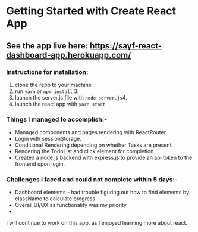 # Getting Started with Create React App

## See the app live here: https://sayf-react-dashboard-app.herokuapp.com/

### Instructions for installation:
1. clone the repo to your machine
2. run `yarn` or `npm install` 3. 
3. launch the server.js file with `node server.js`4. 
4. launch the react app with `yarn start`

### Things I managed to accomplish:- 
- Managed components and pages rendering with ReactRouter
- Login with sessionStorage.
- Conditional Rendering depending on whether Tasks are present.
- Rendering the TodoList and click element for completion
- Created a node.js backend with express.js to provide an api token to the frontend upon login.

### Challenges I faced and could not complete within 5 days:- 
- Dashboard elements - had trouble figuring out how to find elements by className to calculate progress
- Overall UI/UX as functionality was my priority
- 
I will continue to work on this app, as I enjoyed learning more about react.
